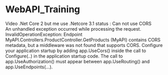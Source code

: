 # WebAPI_Training
Video  .Net Core 2 but me use .Netcore 3.1 
status : Can not use CORS  
An unhandled exception occurred while processing the request.
InvalidOperationException: Endpoint MyAPI.Controllers.ProductController.GetProducts (MyAPI) contains CORS metadata, but a middleware was not found that supports CORS.
Configure your application startup by adding app.UseCors() inside the call to Configure(..) in the application startup code. The call to app.UseAuthorization() must appear between app.UseRouting() and app.UseEndpoints(...).